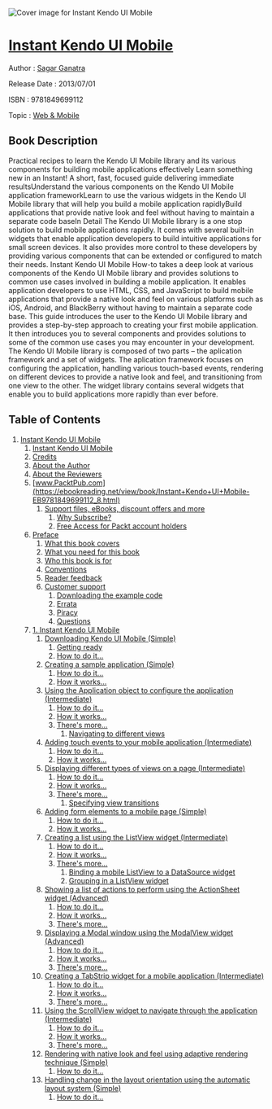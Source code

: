 ![Cover image for Instant Kendo UI Mobile](https://imgdetail.ebookreading.net/cover/cover/web_mobile/EB9781849699112.jpg)

[Instant Kendo UI Mobile](https://ebookreading.net/view/book/Instant+Kendo+UI+Mobile-EB9781849699112_1.html "Instant Kendo UI Mobile")
====================================================================================================================

Author : [Sagar Ganatra](https://ebookreading.net/search/author/Sagar+Ganatra)

Release Date : 2013/07/01

ISBN : 9781849699112

Topic : [Web & Mobile](https://ebookreading.net/search/category/web-mobile)

Book Description
-----------------

Practical recipes to learn the Kendo UI Mobile library and its various components for building mobile applications effectively
Learn something new in an Instant! A short, fast, focused guide delivering immediate resultsUnderstand the various components on the Kendo UI Mobile application frameworkLearn to use the various widgets in the Kendo UI Mobile library that will help you build a mobile application rapidlyBuild applications that provide native look and feel without having to maintain a separate code baseIn Detail
The Kendo UI Mobile library is a one stop solution to build mobile applications rapidly. It comes with several built-in widgets that enable application developers to build intuitive applications for small screen devices. It also provides more control to these developers by providing various components that can be extended or configured to match their needs.
Instant Kendo UI Mobile How-to takes a deep look at various components of the Kendo UI Mobile library and provides solutions to common use cases involved in building a mobile application. It enables application developers to use HTML, CSS, and JavaScript to build mobile applications that provide a native look and feel on various platforms such as iOS, Android, and BlackBerry without having to maintain a separate code base.
This guide introduces the user to the Kendo UI Mobile library and provides a step-by-step approach to creating your first mobile application. It then introduces you to several components and provides solutions to some of the common use cases you may encounter in your development.
The Kendo UI Mobile library is composed of two parts – the aplication framework and a set of widgets. The aplication framework focuses on configuring the application, handling various touch-based events, rendering on different devices to provide a native look and feel, and transitioning from one view to the other. The widget library contains several widgets that enable you to build applications more rapidly than ever before.
              
Table of Contents
-----------------

1. [Instant Kendo UI Mobile](https://ebookreading.net/view/book/Instant+Kendo+UI+Mobile-EB9781849699112_3.html)
    1. [Instant Kendo UI Mobile](https://ebookreading.net/view/book/Instant+Kendo+UI+Mobile-EB9781849699112_4.html)
    1. [Credits](https://ebookreading.net/view/book/Instant+Kendo+UI+Mobile-EB9781849699112_5.html)
    1. [About the Author](https://ebookreading.net/view/book/Instant+Kendo+UI+Mobile-EB9781849699112_6.html)
    1. [About the Reviewers](https://ebookreading.net/view/book/Instant+Kendo+UI+Mobile-EB9781849699112_7.html)
    1. [www.PacktPub.com](https://ebookreading.net/view/book/Instant+Kendo+UI+Mobile-EB9781849699112_8.html)
        1. [Support files, eBooks, discount offers and more](https://ebookreading.net/view/book/Instant+Kendo+UI+Mobile-EB9781849699112_8.html#ch00lvl1sec01)
            1. [Why Subscribe?](https://ebookreading.net/view/book/Instant+Kendo+UI+Mobile-EB9781849699112_8.html#ch00lvl2sec01)
            1. [Free Access for Packt account holders](https://ebookreading.net/view/book/Instant+Kendo+UI+Mobile-EB9781849699112_8.html#ch00lvl2sec02)
    1. [Preface](https://ebookreading.net/view/book/Instant+Kendo+UI+Mobile-EB9781849699112_9.html)
        1. [What this book covers](https://ebookreading.net/view/book/Instant+Kendo+UI+Mobile-EB9781849699112_9.html#ch00lvl1sec02)
        1. [What you need for this book](https://ebookreading.net/view/book/Instant+Kendo+UI+Mobile-EB9781849699112_10.html)
        1. [Who this book is for](https://ebookreading.net/view/book/Instant+Kendo+UI+Mobile-EB9781849699112_11.html)
        1. [Conventions](https://ebookreading.net/view/book/Instant+Kendo+UI+Mobile-EB9781849699112_12.html)
        1. [Reader feedback](https://ebookreading.net/view/book/Instant+Kendo+UI+Mobile-EB9781849699112_13.html)
        1. [Customer support](https://ebookreading.net/view/book/Instant+Kendo+UI+Mobile-EB9781849699112_14.html)
            1. [Downloading the example code](https://ebookreading.net/view/book/Instant+Kendo+UI+Mobile-EB9781849699112_14.html#ch00lvl2sec03)
            1. [Errata](https://ebookreading.net/view/book/Instant+Kendo+UI+Mobile-EB9781849699112_14.html#ch00lvl2sec04)
            1. [Piracy](https://ebookreading.net/view/book/Instant+Kendo+UI+Mobile-EB9781849699112_14.html#ch00lvl2sec05)
            1. [Questions](https://ebookreading.net/view/book/Instant+Kendo+UI+Mobile-EB9781849699112_14.html#ch00lvl2sec06)
    1. [1. Instant Kendo UI Mobile](https://ebookreading.net/view/book/Instant+Kendo+UI+Mobile-EB9781849699112_15.html)
        1. [Downloading Kendo UI Mobile (Simple)](https://ebookreading.net/view/book/Instant+Kendo+UI+Mobile-EB9781849699112_15.html#ch01lvl1sec08)
            1. [Getting ready](https://ebookreading.net/view/book/Instant+Kendo+UI+Mobile-EB9781849699112_15.html#ch01lvl2sec07)
            1. [How to do it...](https://ebookreading.net/view/book/Instant+Kendo+UI+Mobile-EB9781849699112_15.html#ch01lvl2sec08)
        1. [Creating a sample application (Simple)](https://ebookreading.net/view/book/Instant+Kendo+UI+Mobile-EB9781849699112_16.html)
            1. [How to do it...](https://ebookreading.net/view/book/Instant+Kendo+UI+Mobile-EB9781849699112_16.html#ch01lvl2sec09)
            1. [How it works...](https://ebookreading.net/view/book/Instant+Kendo+UI+Mobile-EB9781849699112_16.html#ch01lvl2sec10)
        1. [Using the Application object to configure the application (Intermediate)](https://ebookreading.net/view/book/Instant+Kendo+UI+Mobile-EB9781849699112_17.html)
            1. [How to do it...](https://ebookreading.net/view/book/Instant+Kendo+UI+Mobile-EB9781849699112_17.html#ch01lvl2sec11)
            1. [How it works...](https://ebookreading.net/view/book/Instant+Kendo+UI+Mobile-EB9781849699112_17.html#ch01lvl2sec12)
            1. [There&#39;s more...](https://ebookreading.net/view/book/Instant+Kendo+UI+Mobile-EB9781849699112_17.html#ch01lvl2sec13)
                1. [Navigating to different views](https://ebookreading.net/view/book/Instant+Kendo+UI+Mobile-EB9781849699112_17.html#ch01lvl3sec01)
        1. [Adding touch events to your mobile application (Intermediate)](https://ebookreading.net/view/book/Instant+Kendo+UI+Mobile-EB9781849699112_18.html)
            1. [How to do it...](https://ebookreading.net/view/book/Instant+Kendo+UI+Mobile-EB9781849699112_18.html#ch01lvl2sec14)
            1. [How it works...](https://ebookreading.net/view/book/Instant+Kendo+UI+Mobile-EB9781849699112_18.html#ch01lvl2sec15)
        1. [Displaying different types of views on a page (Intermediate)](https://ebookreading.net/view/book/Instant+Kendo+UI+Mobile-EB9781849699112_19.html)
            1. [How to do it...](https://ebookreading.net/view/book/Instant+Kendo+UI+Mobile-EB9781849699112_19.html#ch01lvl2sec16)
            1. [How it works...](https://ebookreading.net/view/book/Instant+Kendo+UI+Mobile-EB9781849699112_19.html#ch01lvl2sec17)
            1. [There&#39;s more...](https://ebookreading.net/view/book/Instant+Kendo+UI+Mobile-EB9781849699112_19.html#ch01lvl2sec18)
                1. [Specifying view transitions](https://ebookreading.net/view/book/Instant+Kendo+UI+Mobile-EB9781849699112_19.html#ch01lvl3sec02)
        1. [Adding form elements to a mobile page (Simple)](https://ebookreading.net/view/book/Instant+Kendo+UI+Mobile-EB9781849699112_20.html)
            1. [How to do it...](https://ebookreading.net/view/book/Instant+Kendo+UI+Mobile-EB9781849699112_20.html#ch01lvl2sec19)
            1. [How it works...](https://ebookreading.net/view/book/Instant+Kendo+UI+Mobile-EB9781849699112_20.html#ch01lvl2sec20)
        1. [Creating a list using the ListView widget (Intermediate)](https://ebookreading.net/view/book/Instant+Kendo+UI+Mobile-EB9781849699112_21.html)
            1. [How to do it...](https://ebookreading.net/view/book/Instant+Kendo+UI+Mobile-EB9781849699112_21.html#ch01lvl2sec21)
            1. [How it works...](https://ebookreading.net/view/book/Instant+Kendo+UI+Mobile-EB9781849699112_21.html#ch01lvl2sec22)
            1. [There&#39;s more...](https://ebookreading.net/view/book/Instant+Kendo+UI+Mobile-EB9781849699112_21.html#ch01lvl2sec23)
                1. [Binding a mobile ListView to a DataSource widget](https://ebookreading.net/view/book/Instant+Kendo+UI+Mobile-EB9781849699112_21.html#ch01lvl3sec03)
                1. [Grouping in a ListView widget](https://ebookreading.net/view/book/Instant+Kendo+UI+Mobile-EB9781849699112_21.html#ch01lvl3sec04)
        1. [Showing a list of actions to perform using the ActionSheet widget (Advanced)](https://ebookreading.net/view/book/Instant+Kendo+UI+Mobile-EB9781849699112_22.html)
            1. [How to do it...](https://ebookreading.net/view/book/Instant+Kendo+UI+Mobile-EB9781849699112_22.html#ch01lvl2sec24)
            1. [How it works...](https://ebookreading.net/view/book/Instant+Kendo+UI+Mobile-EB9781849699112_22.html#ch01lvl2sec25)
            1. [There&#39;s more...](https://ebookreading.net/view/book/Instant+Kendo+UI+Mobile-EB9781849699112_22.html#ch01lvl2sec26)
        1. [Displaying a Modal window using the ModalView widget (Advanced)](https://ebookreading.net/view/book/Instant+Kendo+UI+Mobile-EB9781849699112_23.html)
            1. [How to do it...](https://ebookreading.net/view/book/Instant+Kendo+UI+Mobile-EB9781849699112_23.html#ch01lvl2sec27)
            1. [How it works...](https://ebookreading.net/view/book/Instant+Kendo+UI+Mobile-EB9781849699112_23.html#ch01lvl2sec28)
            1. [There&#39;s more...](https://ebookreading.net/view/book/Instant+Kendo+UI+Mobile-EB9781849699112_23.html#ch01lvl2sec29)
        1. [Creating a TabStrip widget for a mobile application (Intermediate)](https://ebookreading.net/view/book/Instant+Kendo+UI+Mobile-EB9781849699112_24.html)
            1. [How to do it...](https://ebookreading.net/view/book/Instant+Kendo+UI+Mobile-EB9781849699112_24.html#ch01lvl2sec30)
            1. [How it works...](https://ebookreading.net/view/book/Instant+Kendo+UI+Mobile-EB9781849699112_24.html#ch01lvl2sec31)
            1. [There&#39;s more...](https://ebookreading.net/view/book/Instant+Kendo+UI+Mobile-EB9781849699112_24.html#ch01lvl2sec32)
        1. [Using the ScrollView widget to navigate through the application (Intermediate)](https://ebookreading.net/view/book/Instant+Kendo+UI+Mobile-EB9781849699112_25.html)
            1. [How to do it...](https://ebookreading.net/view/book/Instant+Kendo+UI+Mobile-EB9781849699112_25.html#ch01lvl2sec33)
            1. [How it works...](https://ebookreading.net/view/book/Instant+Kendo+UI+Mobile-EB9781849699112_25.html#ch01lvl2sec34)
            1. [There&#39;s more...](https://ebookreading.net/view/book/Instant+Kendo+UI+Mobile-EB9781849699112_25.html#ch01lvl2sec35)
        1. [Rendering with native look and feel using adaptive rendering technique (Simple)](https://ebookreading.net/view/book/Instant+Kendo+UI+Mobile-EB9781849699112_26.html)
            1. [How to do it...](https://ebookreading.net/view/book/Instant+Kendo+UI+Mobile-EB9781849699112_26.html#ch01lvl2sec36)
        1. [Handling change in the layout orientation using the automatic layout system (Simple)](https://ebookreading.net/view/book/Instant+Kendo+UI+Mobile-EB9781849699112_27.html)
            1. [How to do it...](https://ebookreading.net/view/book/Instant+Kendo+UI+Mobile-EB9781849699112_27.html#ch01lvl2sec37)
